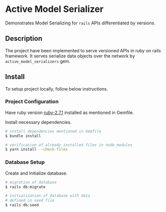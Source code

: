 # Active Model Serializer
Demonstrates Model Serializing for `rails` APIs differentiated by versions.

## Description
The project have been implemented to serve versioned APIs in ruby on rails framework.
It serves serialize data objects over the network by `active_model_serializers` gem.

## Install
To setup project locally, follow below instructions.

### Project Configuration
Have ruby version [ruby-2.7.1](https://www.ruby-lang.org/en/news/2020/03/31/ruby-2-7-1-released) installed as mentioned in Gemfile.

Install necessary dependencies.
```bash
# install dependencies mentioned in Gemfile
$ bundle install

# verification of already installed files in node_modules
$ yarn install --check-files
```

### Database Setup
Create and Initialize database.
```bash
# migration of database
$ rails db:migrate

# initialization of database with data
# defined in seed file
$ rails db:seed
```
